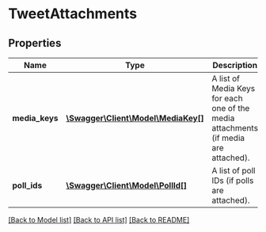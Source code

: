 # TweetAttachments

## Properties
Name | Type | Description | Notes
------------ | ------------- | ------------- | -------------
**media_keys** | [**\Swagger\Client\Model\MediaKey[]**](MediaKey.md) | A list of Media Keys for each one of the media attachments (if media are attached). | [optional] 
**poll_ids** | [**\Swagger\Client\Model\PollId[]**](PollId.md) | A list of poll IDs (if polls are attached). | [optional] 

[[Back to Model list]](../../README.md#documentation-for-models) [[Back to API list]](../../README.md#documentation-for-api-endpoints) [[Back to README]](../../README.md)

